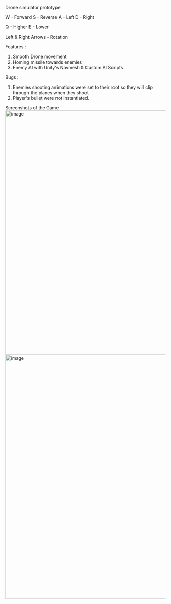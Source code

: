 Drone simulator prototype 

W - Forward
S - Reverse
A - Left 
D - Right

Q - Higher
E - Lower

Left & Right Arrows - Rotation

Features :
  1. Smooth Drone movement
  2. Homing missile towards enemies
  3. Enemy AI with Unity's Navmesh & Custom AI Scripts
     

Bugs : 
  1. Enemies shooting animations were set to their root so they will clip through the planes when they shoot
  2. Player's bullet were not instantiated.

Screenshots of the Game
<img width="2732" height="768" alt="image" src="https://github.com/user-attachments/assets/f412a321-4733-474e-97c5-df3fbb4b5a8b" />
<img width="2732" height="768" alt="image" src="https://github.com/user-attachments/assets/099100bf-41a1-4773-9370-7407946bd9cd" />
